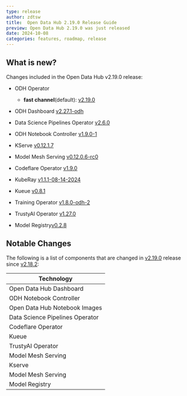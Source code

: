 ```yaml
---
type: release
author: zdtsw
title:  Open Data Hub 2.19.0 Release Guide
preview: Open Data Hub 2.19.0 was just released
date: 2024-10-08
categories: features, roadmap, release
---
```


What is new?
------
Changes included in the Open Data Hub v2.19.0 release:

* ODH Operator

  * **fast channel**(default): [v2.19.0](https://github.com/opendatahub-io/opendatahub-operator/releases/tag/v2.19.0)
* ODH Dashboard [v2.27.1-odh](https://github.com/opendatahub-io/odh-dashboard/releases/tag/v2.27.1-odh)
* Data Science Pipelines Operator [v2.6.0](https://github.com/opendatahub-io/data-science-pipelines-operator/releases/tag/v2.6.0)
* ODH Notebook Controller [v1.9.0-1](https://github.com/opendatahub-io/kubeflow/releases/tag/v1.9.0-1)
* KServe [v0.12.1.7](https://github.com/opendatahub-io/kserve/releases/tag/v0.12.1.7)
* Model Mesh Serving [v0.12.0.6-rc0](https://github.com/opendatahub-io/modelmesh-serving/releases/tag/v0.12.0.6-rc0)
* Codeflare Operator [v1.9.0](https://github.com/opendatahub-io/codeflare-operator/releases/tag/v1.9.0)
* KubeRay [v1.1.1-08-14-2024](https://github.com/opendatahub-io/kuberay/releases/tag/v1.1.1-08-14-2024)
* Kueue [v0.8.1](https://github.com/opendatahub-io/kueue/releases/tag/v0.8.1)
* Training Operator [v1.8.0-odh-2](https://github.com/opendatahub-io/training-operator/releases/tag/v1.8.0-odh-2)
* TrustyAI Operator [v1.27.0](https://github.com/trustyai-explainability/trustyai-service-operator/releases/tag/v1.27.0)
* Model Registry[v0.2.8](https://github.com/opendatahub-io/model-registry-operator/releases/tag/v0.2.8)

Notable Changes
------

The following is a list of components that are changed in [v2.19.0](https://github.com/opendatahub-io/opendatahub-operator/releases/tag/v2.19.0) release since [v2.18.2](https://github.com/opendatahub-io/opendatahub-operator/releases/tag/v2.18.2):


| Technology     |
| -------------- |
| Open Data Hub Dashboard|
| ODH Notebook Controller |
| Open Data Hub Notebook Images |
| Data Science Pipelines Operator|
| Codeflare Operator|
| Kueue |
| TrustyAI Operator|
| Model Mesh Serving|
| Kserve|
| Model Mesh Serving |
| Model Registry|